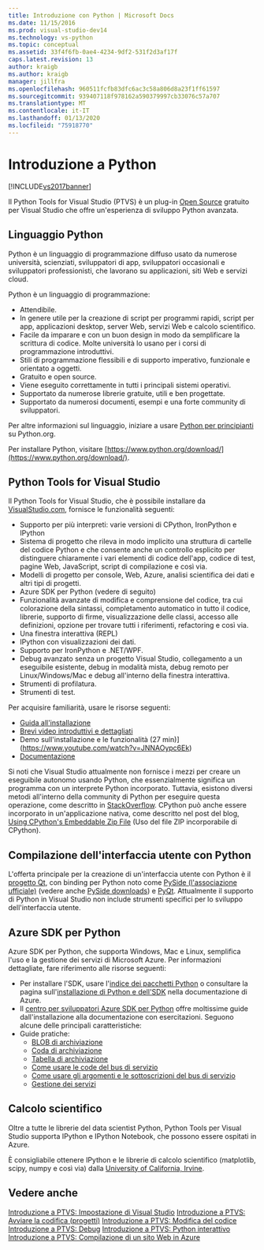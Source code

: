 ```yaml
---
title: Introduzione con Python | Microsoft Docs
ms.date: 11/15/2016
ms.prod: visual-studio-dev14
ms.technology: vs-python
ms.topic: conceptual
ms.assetid: 33f4f6fb-0ae4-4234-9df2-531f2d3af17f
caps.latest.revision: 13
author: kraigb
ms.author: kraigb
manager: jillfra
ms.openlocfilehash: 960511fcfb83dfc6ac3c58a806d8a23f1ff61597
ms.sourcegitcommit: 939407118f978162a590379997cb33076c57a707
ms.translationtype: MT
ms.contentlocale: it-IT
ms.lasthandoff: 01/13/2020
ms.locfileid: "75918770"
---
```

# <a name="getting-started-with-python"></a>Introduzione a Python
[!INCLUDE[vs2017banner](../includes/vs2017banner.md)]

Il Python Tools for Visual Studio (PTVS) è un plug-in [Open Source](https://github.com/Microsoft/ptvs) gratuito per Visual Studio che offre un'esperienza di sviluppo Python avanzata.  
  
## <a name="python-the-language"></a>Linguaggio Python
  
Python è un linguaggio di programmazione diffuso usato da numerose università, scienziati, sviluppatori di app, sviluppatori occasionali e sviluppatori professionisti, che lavorano su applicazioni, siti Web e servizi cloud.

Python è un linguaggio di programmazione:
  
- Attendibile.
- In genere utile per la creazione di script per programmi rapidi, script per app, applicazioni desktop, server Web, servizi Web e calcolo scientifico.
- Facile da imparare e con un buon design in modo da semplificare la scrittura di codice. Molte università lo usano per i corsi di programmazione introduttivi.
- Stili di programmazione flessibili e di supporto imperativo, funzionale e orientato a oggetti.
- Gratuito e open source.
- Viene eseguito correttamente in tutti i principali sistemi operativi.  
- Supportato da numerose librerie gratuite, utili e ben progettate.  
- Supportato da numerosi documenti, esempi e una forte community di sviluppatori.  

Per altre informazioni sul linguaggio, iniziare a usare [Python per principianti](https://www.python.org/about/gettingstarted/) su Python.org.

Per installare Python, visitare [https://www.python.org/download/](https://www.python.org/download/).

## <a name="python-tools-for-visual-studio"></a>Python Tools for Visual Studio
  
Il Python Tools for Visual Studio, che è possibile installare da [VisualStudio.com](https://www.visualstudio.com/explore/python-vs), fornisce le funzionalità seguenti:  
  
- Supporto per più interpreti: varie versioni di CPython, IronPython e IPython  
- Sistema di progetto che rileva in modo implicito una struttura di cartelle del codice Python e che consente anche un controllo esplicito per distinguere chiaramente i vari elementi di codice dell'app, codice di test, pagine Web, JavaScript, script di compilazione e così via.  
- Modelli di progetto per console, Web, Azure, analisi scientifica dei dati e altri tipi di progetti.    
- Azure SDK per Python (vedere di seguito)    
- Funzionalità avanzate di modifica e comprensione del codice, tra cui colorazione della sintassi, completamento automatico in tutto il codice, librerie, supporto di firme, visualizzazione delle classi, accesso alle definizioni, opzione per trovare tutti i riferimenti, refactoring e così via.    
- Una finestra interattiva (REPL)
- IPython con visualizzazioni dei dati.
- Supporto per IronPython e .NET/WPF.    
- Debug avanzato senza un progetto Visual Studio, collegamento a un eseguibile esistente, debug in modalità mista, debug remoto per Linux/Windows/Mac e debug all'interno della finestra interattiva.   
- Strumenti di profilatura.  
- Strumenti di test.  
  
Per acquisire familiarità, usare le risorse seguenti:

- [Guida all'installazione](https://github.com/Microsoft/PTVS/wiki/PTVS-Installation)    
- [Brevi video introduttivi e dettagliati](https://www.youtube.com/playlist?list=PLReL099Y5nRdLgGAdrb_YeTdEnd23s6Ff)  
- Demo sull'installazione e le funzionalità (27 min)] (https://www.youtube.com/watch?v=JNNAOypc6Ek)  
- [Documentazione](https://github.com/Microsoft/PTVS/wiki)  

Si noti che Visual Studio attualmente non fornisce i mezzi per creare un eseguibile autonomo usando Python, che essenzialmente significa un programma con un interprete Python incorporato. Tuttavia, esistono diversi metodi all'interno della community di Python per eseguire questa operazione, come descritto in [StackOverflow](https://stackoverflow.com/questions/5458048/how-to-make-a-python-script-standalone-executable-to-run-without-any-dependency). CPython può anche essere incorporato in un'applicazione nativa, come descritto nel post del blog, [Using CPython's Embeddable Zip File](https://devblogs.microsoft.com/python/cpython-embeddable-zip-file/) (Uso del file ZIP incorporabile di CPython).
  
## <a name="building-ui-with-python"></a>Compilazione dell'interfaccia utente con Python  

L'offerta principale per la creazione di un'interfaccia utente con Python è il [progetto Qt](https://www.qt.io/qt-for-application-development/), con binding per Python noto come [PySide (l'associazione ufficiale)](https://wiki.qt.io/PySide) (vedere anche [PySide downloads](https://download.qt.io/official_releases/pyside/.)) e [PyQt](https://wiki.python.org/moin/PyQt). Attualmente il supporto di Python in Visual Studio non include strumenti specifici per lo sviluppo dell'interfaccia utente.

## <a name="azure-sdk-for-python"></a>Azure SDK per Python
  
Azure SDK per Python, che supporta Windows, Mac e Linux, semplifica l'uso e la gestione dei servizi di Microsoft Azure. Per informazioni dettagliate, fare riferimento alle risorse seguenti: 

- Per installare l'SDK, usare l'[indice dei pacchetti Python](https://pypi.python.org/pypi/azure) o consultare la pagina sull'[installazione di Python e dell'SDK](/azure/python/python-sdk-azure-install) nella documentazione di Azure. 
- Il [centro per sviluppatori Azure SDK per Python](https://azure.microsoft.com/develop/python/) offre moltissime guide dall'installazione alla documentazione con esercitazioni.  Seguono alcune delle principali caratteristiche:  
- Guide pratiche:
  - [BLOB di archiviazione](https://azure.microsoft.com/develop/python/how-to-guides/blob-service/)  
  - [Coda di archiviazione](https://azure.microsoft.com/develop/python/how-to-guides/queue-service/)  
  - [Tabella di archiviazione](https://azure.microsoft.com/develop/python/how-to-guides/table-service/)  
  - [Come usare le code del bus di servizio](https://azure.microsoft.com/develop/python/how-to-guides/service-bus-queues/)
  - [Come usare gli argomenti e le sottoscrizioni del bus di servizio](https://azure.microsoft.com/develop/python/how-to-guides/service-bus-topics/) 
  - [Gestione dei servizi](https://azure.microsoft.com/develop/python/how-to-guides/service-management/)  

## <a name="scientific-computing"></a>Calcolo scientifico

Oltre a tutte le librerie del data scientist Python, Python Tools per Visual Studio supporta IPython e IPython Notebook, che possono essere ospitati in Azure.

È consigliabile ottenere IPython e le librerie di calcolo scientifico (matplotlib, scipy, numpy e così via) dalla [University of California, Irvine](https://www.lfd.uci.edu/~gohlke/pythonlibs/#scipy-stack).  
  
## <a name="see-also"></a>Vedere anche  

[Introduzione a PTVS: Impostazione di Visual Studio](../python/getting-started-with-ptvs-setting-up-visual-studio.md)
[Introduzione a PTVS: Avviare la codifica (progetti)](../python/getting-started-with-ptvs-start-coding-projects.md)
[Introduzione a PTVS: Modifica del codice](../python/getting-started-with-ptvs-editing-code.md)
[Introduzione a PTVS: Debug](../python/getting-started-with-ptvs-debugging.md)
[Introduzione a PTVS: Python interattivo](../python/getting-started-with-ptvs-interactive-python.md)
[Introduzione a PTVS: Compilazione di un sito Web in Azure](../python/getting-started-with-ptvs-building-a-website-in-azure.md)
